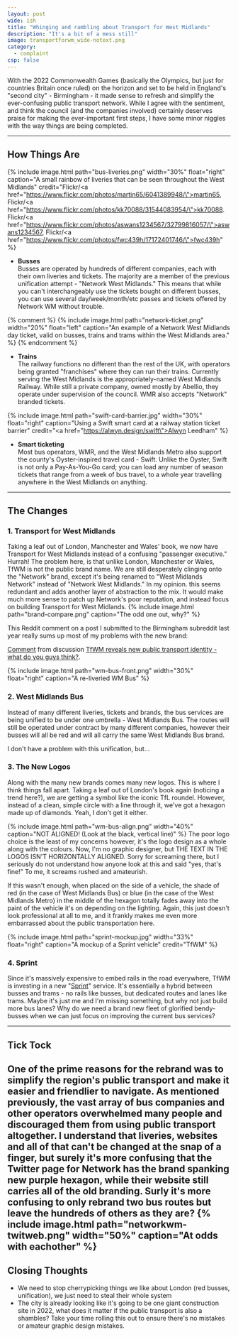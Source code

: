 ```yaml
---
layout: post
wide: ish
title: "Whinging and rambling about Transport for West Midlands"
description: "It's a bit of a mess still"
image: transportforwm_wide-notext.png
category:
  - complaint
csp: false
---
```



With the 2022 Commonwealth Games (basically the Olympics, but just for countries Britain once ruled) on the horizon and set to be held in England's "second city" - Birmingham - it made sense to refresh and simplify the ever-confusing public transport network. While I agree with the sentiment, and think the council (and the companies involved) certainly deserves praise for making the ever-important first steps, I have some minor niggles with the way things are being completed.

---

## How Things Are
{% include image.html path="bus-liveries.png" width="30%" float="right" caption="A small rainbow of liveries that can be seen throughout the West Midlands" credit="Flickr/<a href=\"https://www.flickr.com/photos/martin65/6041389948/\">martin65</a>, Flickr/<a href=\"https://www.flickr.com/photos/kk70088/31544083954/\">kk70088</a>. Flickr/<a href=\"https://www.flickr.com/photos/aswans1234567/32799816057/\">aswans1234567</a>, Flickr/<a href=\"https://www.flickr.com/photos/fwc439h/17172401746/\">fwc439h</a>" %}

- **Busses**  
    Busses are operated by hundreds of different companies, each with their own liveries and tickets. The majority are a member of the previous unification attempt - "Network West Midlands." This means that while you can't interchangeably use the tickets bought on different busses, you can use several day/week/month/etc passes and tickets offered by Network WM without trouble.

{% comment %}
  {% include image.html path="network-ticket.png" width="20%" float="left" caption="An example of a Network West Midlands day ticket, valid on busses, trains and trams within the West Midlands area." %}
{% endcomment %}

- **Trains**  
   The railway functions no different than the rest of the UK, with operators being granted "franchises" where they can run their trains. Currently serving the West Midlands is the appropriately-named West Midlands Railway. While still a private company, owned mostly by Abellio, they operate under supervision of the council. WMR also accepts "Network" branded tickets.

{% include image.html path="swift-card-barrier.jpg" width="30%" float="right" caption="Using a Swift smart card at a railway station ticket barrier" credit="<a href=\"https://alwyn.design/swift\">Alwyn Leedham</a>" %}
- **Smart ticketing**  
   Most bus operators, WMR,  and the West Midlands Metro also support the county's Oyster-inspired travel card - Swift. Unlike the Oyster, Swift is not only a Pay-As-You-Go card; you can load any number of season tickets that range from a week of bus travel, to a whole year travelling anywhere in the West Midlands on anything.

---

## The Changes

### 1. Transport for West Midlands
Taking a leaf out of London, Manchester and Wales' book, we now have Transport for West Midlands instead of a confusing "passenger executive." Hurrah! The problem here, is that unlike London, Manchester or Wales, TfWM is not the public brand name. We are still desperately clinging onto the "Network"  brand, except it's being renamed to "West Midlands Network" instead of "Network West Midlands." In my opinion. this seems redundant and adds another layer of abstraction to the mix. It would make much more sense to patch up Network's poor reputation, and instead focus on building Transport for West Midlands.
{% include image.html path="brand-compare.png" caption="The odd one out, why?" %}

This Reddit comment on a post I submitted to the Birmingham subreddit last year really sums up most of my problems with the new brand:
<div class="reddit-embed" data-embed-media="www.redditmedia.com" data-embed-parent="false" data-embed-live="false" data-embed-uuid="62bce3a3-19a3-40e1-8d27-69b3f03c7153" data-embed-created="2019-07-19T09:31:33.114Z"><a href="https://www.reddit.com/r/brum/comments/90ph0p/tfwm_reveals_new_public_transport_identity_what/e2s7cex/">Comment</a> from discussion <a href="https://www.reddit.com/r/brum/comments/90ph0p/tfwm_reveals_new_public_transport_identity_what/">TfWM reveals new public transport identity - what do you guys think?</a>.</div><script async src="https://www.redditstatic.com/comment-embed.js"></script>

{% include image.html path="wm-bus-front.png" width="30%" float="right" caption="A re-liveried WM Bus" %}
### 2. West Midlands Bus
Instead of many different liveries, tickets and brands, the bus services are being unified to be under one umbrella - West Midlands Bus. The routes will still be operated under contract by many different companies, however their busses will all be red and will all carry the same West Midlands Bus brand.



I don't have a problem with this unification, but...

### 3. The New Logos
Along with the many new brands comes many new logos. This is where I think things fall apart. Taking a leaf out of London's book again (noticing a trend here?), we are getting a symbol like the iconic TfL roundel. However, instead of a clean, simple circle with a line through it, we've got a hexagon made up of diamonds. Yeah, I don't get it either.

{% include image.html path="wm-bus-align.png" width="40%" caption="NOT ALIGNED! (Look at the black, vertical line)" %}
The poor logo choice is the least of my concerns however, it's the logo design as a whole along with the colours. Now, I'm no graphic designer, but THE TEXT IN THE LOGOS ISN'T HORIZONTALLY ALIGNED. Sorry for screaming there, but I seriously do not understand how anyone look at this and said "yes, that's fine!" To me, it screams rushed and amateurish.

If this wasn't enough, when placed on the side of a vehicle, the shade of red (in the case of West Midlands Bus) or blue (in the case of the West Midlands Metro) in the middle of the hexagon totally fades away into the paint of the vehicle it's on depending on the lighting. Again, this just doesn't look professional at all to me, and it frankly makes me even more embarrassed about the public transportation here.

{% include image.html path="sprint-mockup.jpg" width="33%" float="right" caption="A mockup of a Sprint vehicle" credit="TfWM" %}
### 4. Sprint
Since it's massively expensive to embed rails in the road everywhere, TfWM is investing in a new "[Sprint](https://www.tfwm.org.uk/development/sprint/)" service. It's essentially a hybrid between busses and trams - no rails like busses, but dedicated routes and lanes like trams. Maybe it's just me and I'm missing something, but why not just build more bus lanes? Why do we need a brand new fleet of glorified bendy-busses when we can just focus on improving the current bus services?
<!-- Sprint mock-up pressrelease photo -->

---

## Tick Tock
One of the prime reasons for the rebrand was to simplify the region's public transport and make it easier and friendlier to navigate. As mentioned previously, the vast array of bus companies and other operators overwhelmed many people and discouraged them from using public transport altogether. I understand that liveries, websites and all of that can't be changed at the snap of a finger, but surely it's more confusing that the Twitter page for Network has the brand spanking new purple hexagon, while their website still carries all of the old branding. Surly it's more confusing to only rebrand two bus routes but leave the hundreds of others as they are?
{% include image.html path="networkwm-twitweb.png" width="50%" caption="At odds with eachother" %}
---

## Closing Thoughts
- We need to stop cherrypicking things we like about London (red busses, unification), we just need to steal their whole system
- The city is already looking like it's going to be one giant construction site in 2022, what does it matter if the public transport is also a shambles? Take your time rolling this out to ensure there's no mistakes or amateur graphic design mistakes.
